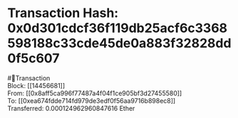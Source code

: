 
Transaction Hash: 0x0d301cdcf36f119db25acf6c3368598188c33cde45de0a883f32828dd0f5c607
====================================================================================
  
#💸Transaction  
Block: [[14456681]]  
From: [[0x8aff5ca996f77487a4f04f1ce905bf3d27455580]]  
To: [[0xea674fdde714fd979de3edf0f56aa9716b898ec8]]  
Transferred: 0.000124962960847616 Ether